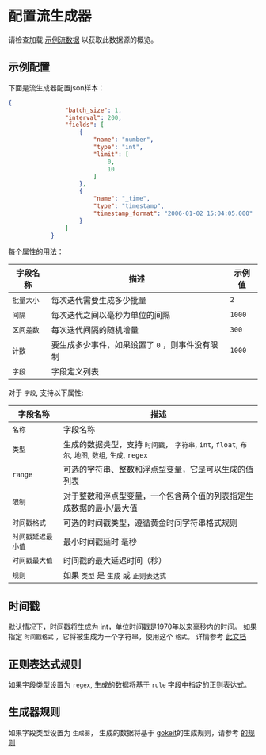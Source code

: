 # 配置流生成器

请检查加载 [示例流数据](ingestion#load-sample-streaming-data) 以获取此数据源的概览。

## 示例配置

下面是流生成器配置json样本：

```json
{
                "batch_size": 1,
                "interval": 200,
                "fields": [
                    {
                        "name": "number",
                        "type": "int",
                        "limit": [
                            0,
                            10
                        ]
                    },
                    {
                        "name": "_time",
                        "type": "timestamp",
                        "timestamp_format": "2006-01-02 15:04:05.000"
                    }
                ]
            }
```

每个属性的用法：

| 字段名称   | 描述                         | 示例值    |
| ------ | -------------------------- | ------ |
| `批量大小` | 每次迭代需要生成多少批量               | `2`    |
| `间隔`   | 每次迭代之间以毫秒为单位的间隔            | `1000` |
| `区间差数` | 每次迭代间隔的随机增量                | `300`  |
| `计数`   | 要生成多少事件，如果设置了 `0` ，则事件没有限制 | `1000` |
| `字段`   | 字段定义列表                     |        |



对于  `字段`, 支持以下属性:



| 字段名称       | 描述                                                                       |
| ---------- | ------------------------------------------------------------------------ |
| `名称`       | 字段名称                                                                     |
| `类型`       | 生成的数据类型，支持 `时间戳`， `字符串`, `int`, `float`, `布尔`, `地图`, `数组`, `生成`, `regex` |
| `range`    | 可选的字符串、整数和浮点型变量，它是可以生成的值列表                                               |
| `限制`       | 对于整数和浮点型变量，一个包含两个值的列表指定生成数据的最小/最大值                                       |
| `时间戳格式`    | 可选的时间戳类型，遵循黄金时间字符串格式规则                                                   |
| `时间戳延迟最小值` | 最小时间戳延时 毫秒                                                               |
| `时间戳最大值`   | 时间戳的最大延迟时间（秒）                                                            |
| `规则`       | 如果 `类型` 是 `生成` 或 `正则表达式`                                                 |

## 时间戳

默认情况下，时间戳将生成为 int，单位时间戳是1970年以来毫秒内的时间。 如果指定 `时间戳格式` ，它将被生成为一个字符串，使用这个 `格式`。  详情参考 [此文档](https://www.geeksforgeeks.org/time-formatting-in-golang/)

## 正则表达式规则

如果字段类型设置为 `regex`, 生成的数据将基于 `rule` 字段中指定的正则表达式。

## 生成器规则

如果字段类型设置为 `生成器`， 生成的数据将基于 [gokeit](https://github.com/brianvoe/gofakeit)的生成规则，请参考 [的规则](https://pkg.go.dev/github.com/brianvoe/gofakeit/v6#example-Faker.Generate)

